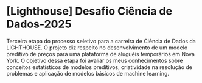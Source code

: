 # [Lighthouse] Desafio Ciência de Dados-2025

Terceira etapa do processo seletivo para a carreira de Ciência de Dados da LIGHTHOUSE. O projeto diz respeito no desenvolvimento de um modelo preditivo de preços para uma plataforma de aluguéis temporários em Nova York.
O objetivo dessa etapa foi avaliar os meus conhecimentos sobre conceitos estatísticos de modelos preditivos, criatividade na resolução de problemas e aplicação de modelos básicos de machine learning.
